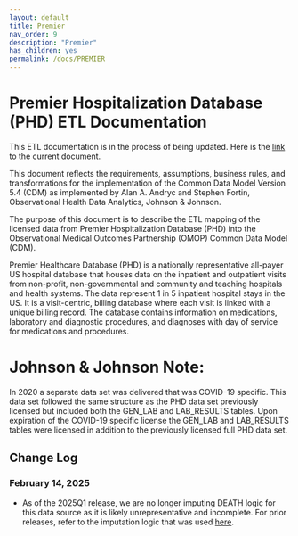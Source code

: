 ```yaml
---
layout: default
title: Premier
nav_order: 9
description: "Premier"
has_children: yes
permalink: /docs/PREMIER
---
```


# Premier Hospitalization Database (PHD) ETL Documentation
This ETL documentation is in the process of being updated. Here is the [link](https://github.com/OHDSI/ETL-CDMBuilder/blob/master/man/PREMIER/Premier_ETL_CDM_V5_3.doc) to the current document. 

This document reflects the requirements, assumptions, business rules, and transformations for the implementation of the Common Data Model Version 5.4 (CDM) as implemented by Alan A. Andryc and Stephen Fortin, Observational Health Data Analytics, Johnson & Johnson.

The purpose of this document is to describe the ETL mapping of the licensed data from Premier Hospitalization Database (PHD) into the Observational Medical Outcomes Partnership (OMOP) Common Data Model (CDM). 

Premier Healthcare Database (PHD) is a nationally representative all-payer US hospital database that houses data on the inpatient and outpatient visits from non-profit, non-governmental and community and teaching hospitals and health systems. The data represent 1 in 5 inpatient hospital stays in the US.  It is a visit-centric, billing database where each visit is linked with a unique billing record. The database contains information on medications, laboratory and diagnostic procedures, and diagnoses with day of service for medications and procedures.

# Johnson & Johnson Note:  
In 2020 a separate data set was delivered that was COVID-19 specific.  This data set followed the same structure as the PHD data set previously licensed but included both the GEN_LAB and LAB_RESULTS tables.  Upon expiration of the COVID-19 specific license the GEN_LAB and LAB_RESULTS tables were licensed in addition to the previously licensed full PHD data set.

## Change Log

### February 14, 2025
- As of the 2025Q1 release, we are no longer imputing DEATH logic for this data source as it is likely unrepresentative and incomplete. For prior releases, refer to the imputation logic that was used [here](https://github.com/OHDSI/ETL-LambdaBuilder/blob/v.1.1.0/docs/PREMIER/Premier_Death.md).
